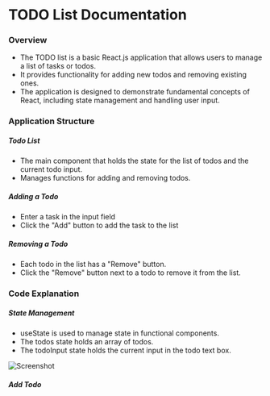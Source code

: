 <h1>TODO List Documentation</h1>

<h3>Overview</h3>
<ul>
  <li>The TODO list is a basic React.js application that allows users to manage a list of tasks or todos.</li>
  <li>It provides functionality for adding new todos and removing existing ones.</li>
  <li>The application is designed to demonstrate fundamental concepts of React, including state management and handling user input.</li>
</ul>

<h3>Application Structure</h3>

<h5>Todo List</h5>
<ul>
  <li>The main component that holds the state for the list of todos and the current todo input.</li>
  <li>Manages functions for adding and removing todos.</li>
</ul>

<h5>Adding a Todo</h5>
<ul>
  <li>Enter a task in the input field</li>
  <li>Click the "Add" button to add the task to the list</li>
</ul>
<h5>Removing a Todo</h5>
<ul>
  <li>Each todo in the list has a "Remove" button.</li>
  <li>Click the "Remove" button next to a todo to remove it from the list.</li>
</ul>

<h3>Code Explanation</h3>

<h5>State Management</h5>
<ul>
<li>useState is used to manage state in functional components.</li>
<li>The todos state holds an array of todos.</li>
<li>The todoInput state holds the current input in the todo text box.</li>
</ul>

![Screenshot](Use-state.png)




<h5>Add Todo</h5>























